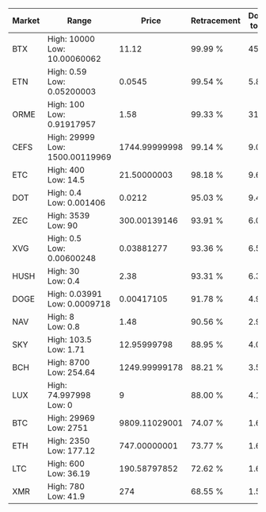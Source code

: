 | Market | Range | Price| Retracement | Doubles to 50% |
| --- | --- | --- | --- | --- |
| BTX | High: 10000<br />Low: 10.00060062 | 11.12 | 99.99 % | 450.09 |
| ETN | High: 0.59<br />Low: 0.05200003 | 0.0545 | 99.54 % | 5.89 |
| ORME | High: 100<br />Low: 0.91917957 | 1.58 | 99.33 % | 31.94 |
| CEFS | High: 29999<br />Low: 1500.00119969 | 1744.99999998 | 99.14 % | 9.03 |
| ETC | High: 400<br />Low: 14.5 | 21.50000003 | 98.18 % | 9.64 |
| DOT | High: 0.4<br />Low: 0.001406 | 0.0212 | 95.03 % | 9.47 |
| ZEC | High: 3539<br />Low: 90 | 300.00139146 | 93.91 % | 6.05 |
| XVG | High: 0.5<br />Low: 0.00600248 | 0.03881277 | 93.36 % | 6.52 |
| HUSH | High: 30<br />Low: 0.4 | 2.38 | 93.31 % | 6.39 |
| DOGE | High: 0.03991<br />Low: 0.0009718 | 0.00417105 | 91.78 % | 4.90 |
| NAV | High: 8<br />Low: 0.8 | 1.48 | 90.56 % | 2.97 |
| SKY | High: 103.5<br />Low: 1.71 | 12.95999798 | 88.95 % | 4.06 |
| BCH | High: 8700<br />Low: 254.64 | 1249.99999178 | 88.21 % | 3.58 |
| LUX | High: 74.997998<br />Low: 0 | 9 | 88.00 % | 4.17 |
| BTC | High: 29969<br />Low: 2751 | 9809.11029001 | 74.07 % | 1.67 |
| ETH | High: 2350<br />Low: 177.12 | 747.00000001 | 73.77 % | 1.69 |
| LTC | High: 600<br />Low: 36.19 | 190.58797852 | 72.62 % | 1.67 |
| XMR | High: 780<br />Low: 41.9 | 274 | 68.55 % | 1.50 |
